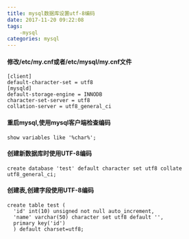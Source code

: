 ```yaml
---
title: mysql数据库设置utf-8编码
date: 2017-11-20 09:22:08
tags:
    -mysql
categories: mysql            
---
```

#### 修改/etc/my.cnf或者/etc/mysql/my.cnf文件
```
[client]
default-character-set = utf8
[mysqld]
default-storage-engine = INNODB
character-set-server = utf8
collation-server = utf8_general_ci
```

#### 重启mysql,使用mysql客户端检查编码
```
show variables like '%char%';
```

#### 创建新数据库时使用UTF-8编码
```
create database 'test' default character set utf8 collate utf8_general_ci;
```

#### 创建表,创建字段使用UTF-8编码
```
create table test (
  'id' int(10) unsigned not null auto_increment,
  'name' varchar(50) character set utf8 default '',
  primary key('id')
  ) default charset=utf8;
```
